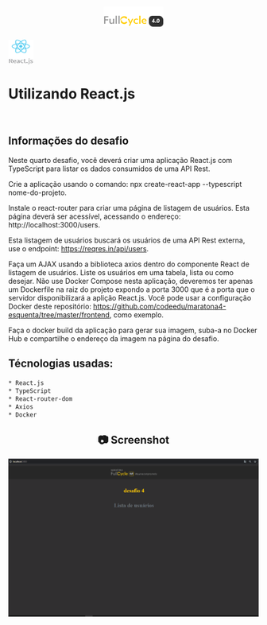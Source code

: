 <h1 align="center">
    <img width="120" height="40" src="https://github.com/trainningjava/Maratona-Full-Cycle-4.0/blob/master/public/assets/images/grupo_4378.png?raw=true">
</h1>

<img src="https://github.com/trainningjava/Maratona-Full-Cycle-4.0/blob/master/public/assets/images/react.png?raw=true" alt="Nest.js" width="50" height="50">
<h1>Utilizando React.js</h1>
<br />

## Informações do desafio

Neste quarto desafio, você deverá criar uma aplicação React.js com TypeScript para listar os dados consumidos 
de uma API Rest.

Crie a aplicação usando o comando: npx create-react-app --typescript nome-do-projeto.

Instale o react-router para criar uma página de listagem de usuários. Esta página deverá ser acessível, 
acessando o endereço: http://localhost:3000/users.

Esta listagem de usuários buscará os usuários de uma API Rest externa, use o endpoint: 
https://reqres.in/api/users.

Faça um AJAX usando a biblioteca axios dentro do componente React de listagem de usuários. Liste 
os usuários em uma tabela, lista ou como desejar. Não use Docker Compose nesta aplicação, deveremos 
ter apenas um Dockerfile na raiz do projeto expondo a porta 3000 que é a porta que o servidor 
disponibilizará a aplição React.js. Você pode usar a configuração Docker deste repositório:
https://github.com/codeedu/maratona4-esquenta/tree/master/frontend, como exemplo.

Faça o docker build da aplicação para gerar sua imagem, suba-a no Docker Hub e compartilhe 
o endereço da imagem na página do desafio.


## Técnologias usadas:

```tecnologia
* React.js
* TypeScript
* React-router-dom
* Axios
* Docker
```

<h2 align="center"> 📷 Screenshot </h2>

<p align="center">
<img width="600" src="https://github.com/trainningjava/Maratona-Full-Cycle-4.0/blob/master/public/assets/images/resultado/desafio4.gif?raw=true">
</p>

